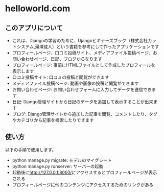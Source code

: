 # helloworld.com
## このアプリについて
- これは、Djangoの学習のために、Djangoビギナーズブック（株式会社カットシステム,滝澤成人）という書籍を参考にして作ったアプリケーションです
- プロフィールページ、口コミ投稿サイト、メディアファイル投稿ページ、お問い合わせページ、日記、ブログからなります
- プロフィールページ: 事前にHTMLファイルとして作成したプロフィールを表示します
- 口コミ投稿サイト: 口コミの投稿と閲覧ができます
- メディアファイル投稿ページ: 動画や画像の投稿と閲覧ができます
- お問い合わせページ: お問い合わせフォームに入力してデータを送信できます
- 日記: Django管理サイトから日記のデータを追加して表示することが出来ます
- ブログ: Django管理サイトから追加した記事を閲覧、コメントしたり、タグやカテゴリから記事を検索したりできます

## 使い方
以下の手順で使用します。
- python manage.py migrate: モデルのマイグレート
- python manage.py runserver: サーバーの起動
- 起動後に<http://127.0.0.1:8000/>にアクセスするとプロフィールページが表示される
- プロフィールページに他のコンテンツにアクセスするためのリンクがある
